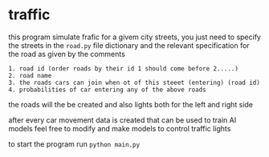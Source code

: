 # traffic

this program simulate frafic for a givem city streets, you just need to specify the
streets in the `road.py` file dictionary and the relevant specification for the road as given
by the comments

    1. road id (order roads by their id 1 should come before 2.....)
    2. road name
    3. the roads cars can join when ot of this steeet (entering) (road id)
    4. probabilities of car entering any of the above roads
    
    
    
    
    
the roads will the be created and also lights both for the left and right side

after every car movement data is created that can be used to train AI models feel free to modify and make models to 
control traffic lights
  
  
to start the program run `python main.py`
    
